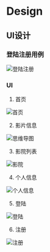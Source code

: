 # Design



## UI设计

### 登陆注册用例

![登陆注册](https://github.com/dramaticTickets/dramatic-tickets/blob/master/pictures/登陆注册.jpg?raw=true)

### UI

1. 首页

![首页](https://github.com/dramaticTickets/dramatic-tickets/blob/master/pictures/1_主页.png?raw=true)

2. 影片信息

![思维导图](https://github.com/dramaticTickets/dramatic-tickets/blob/master/pictures/4_影片.png?raw=true)

3. 影院列表

![影院](https://github.com/dramaticTickets/dramatic-tickets/blob/master/pictures/2_影院.png?raw=true)

4. 个人信息

![个人信息](https://github.com/dramaticTickets/dramatic-tickets/blob/master/pictures/3_我的.png?raw=true)

5. 登陆

![登陆](https://github.com/dramaticTickets/dramatic-tickets/blob/master/pictures/5_登陆.png?raw=true)

6. 注册

![注册](https://github.com/dramaticTickets/dramatic-tickets/blob/master/pictures/6_注册.png?raw=true)
